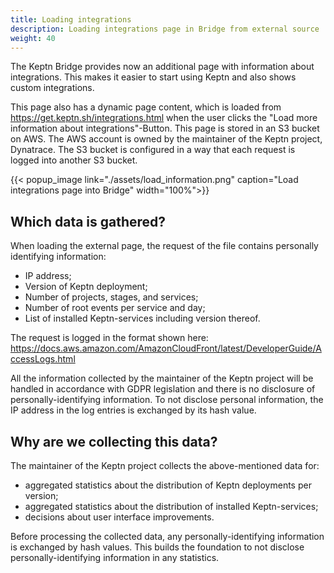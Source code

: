 ```yaml
---
title: Loading integrations
description: Loading integrations page in Bridge from external source
weight: 40
---
```


The Keptn Bridge provides now an additional page with information about integrations. This makes it easier to start using Keptn and also shows custom integrations.

This page also has a dynamic page content, which is loaded from https://get.keptn.sh/integrations.html when the user clicks the "Load more information about integrations"-Button. This page is stored in an S3 bucket on AWS. The AWS account is owned by the maintainer of the Keptn project, Dynatrace. The S3 bucket is configured in a way that each request is logged into another S3 bucket. 

{{< popup_image
        link="./assets/load_information.png"
        caption="Load integrations page into Bridge"
        width="100%">}}

## Which data is gathered?

When loading the external page, the request of the file contains personally identifying information: 

*	IP address;
*	Version of Keptn deployment;
*	Number of projects, stages, and services; 
*	Number of root events per service and day;
*	List of installed Keptn-services including version thereof. 

The request is logged in the format shown here: https://docs.aws.amazon.com/AmazonCloudFront/latest/DeveloperGuide/AccessLogs.html

All the information collected by the maintainer of the Keptn project will be handled in accordance with GDPR legislation and there is no disclosure of personally-identifying information. To not disclose personal information, the IP address in the log entries is exchanged by its hash value.

## Why are we collecting this data? 

The maintainer of the Keptn project collects the above-mentioned data for: 

* aggregated statistics about the distribution of Keptn deployments per version;
* aggregated statistics about the distribution of installed Keptn-services;
* decisions about user interface improvements.

Before processing the collected data, any personally-identifying information is exchanged by hash values. This builds the foundation to not disclose personally-identifying information in any statistics. 
